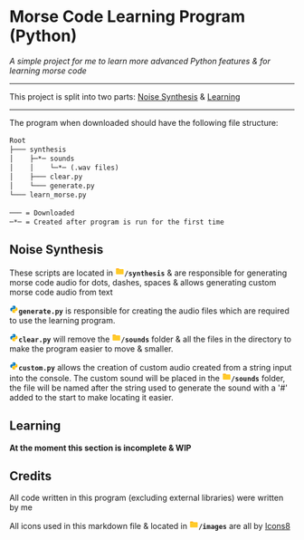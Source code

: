 # Morse Code Learning Program (Python)
*A simple project for me to learn more advanced Python features & for learning morse code*

---

This project is split into two parts: [Noise Synthesis](#noise-synthesis) & [Learning](#learning)

---

The program when downloaded should have the following file structure:

```
Root
├─── synthesis
│    ├─*─ sounds
│    │    └─*─ (.wav files)
│    ├─── clear.py
│    └─── generate.py
└─── learn_morse.py

─── = Downloaded
─*─ = Created after program is run for the first time
```

## Noise Synthesis

These scripts are located in <img src="images/icons8-folder-48.png" width="16">**`/synthesis`** & are responsible for generating morse code audio for dots, dashes, spaces & allows generating custom morse code audio from text 

<img src="images/icons8-python-48.png" width="16">**`generate.py`** is responsible for creating the audio files which are required to use the learning program.

<img src="images/icons8-python-48.png" width="16">**`clear.py`** will remove the <img src="images/icons8-folder-48.png" width="16">**`/sounds`** folder & all the files in the directory to make the program easier to move & smaller.

<img src="images/icons8-python-48.png" width="16">**`custom.py`** allows the creation of custom audio created from a string input into the console. The custom sound will be placed in the <img src="images/icons8-folder-48.png" width="16">**`/sounds`** folder, the file will be named after the string used to generate the sound with a '#' added to the start to make locating it easier.

## Learning

**At the moment this section is incomplete & WIP**

## Credits

All code written in this program (excluding external libraries) were written by me

All icons used in this markdown file & located in <img src="images/icons8-folder-48.png" width="16">**`/images`** are all by [Icons8](Icons8.com)